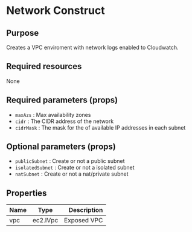 # Network Construct

## Purpose

Creates a VPC enviroment with network logs enabled to Cloudwatch.

## Required resources

None

## Required parameters (props)

- `maxAzs` <number>: Max availability zones
- `cidr` <string>: The CIDR address of the network
- `cidrMask` <number>: The mask for the of available IP addresses in each subnet

## Optional parameters (props)

- `publicSubnet` <bool>: Create or not a public subnet
- `isolatedSubnet` <bool>: Create or not a isolated subnet
- `natSubnet` <bool>: Create or not a nat/private subnet

## Properties

| Name |   Type   | Description |
| ---- | :------: | ----------: |
| vpc  | ec2.IVpc | Exposed VPC |
